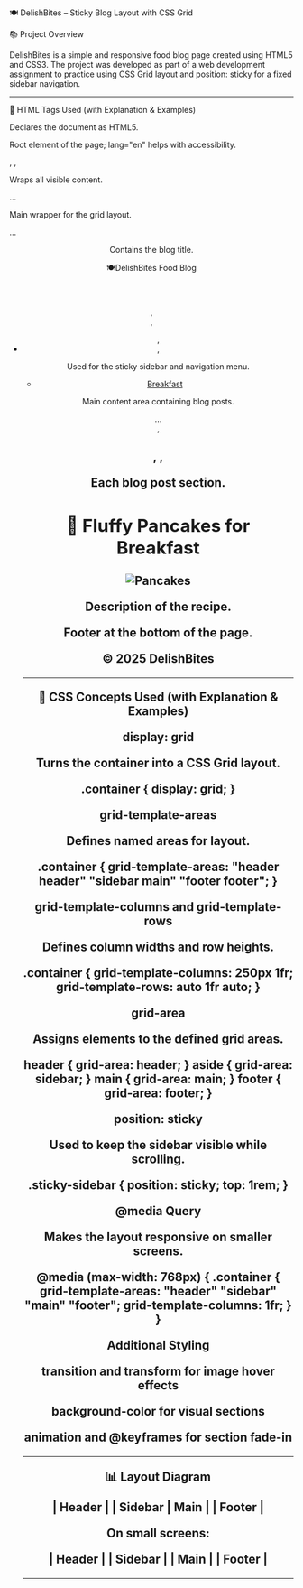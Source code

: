 🍽 DelishBites – Sticky Blog Layout with CSS Grid

📚 Project Overview

DelishBites is a simple and responsive food blog page created using HTML5 and CSS3. The project was developed as part of a web development assignment to practice using CSS Grid layout and position: sticky for a fixed sidebar navigation.


---

🧱 HTML Tags Used (with Explanation & Examples)

<!DOCTYPE html>

Declares the document as HTML5.

<!DOCTYPE html>

<html lang="en">

Root element of the page; lang="en" helps with accessibility.

<html lang="en">

<head>, <meta>, <title>, <link>

Used for metadata, page title, and linking CSS.

<head>
  <meta charset="UTF-8">
  <meta name="viewport" content="width=device-width, initial-scale=1.0">
  <title>DelishBites-Food Blog</title>
  <link rel="stylesheet" href="style.css">
</head>

<body>

Wraps all visible content.

<body> ... </body>

<div class="container">

Main wrapper for the grid layout.

<div class="container"> ... </div>

<header>

Contains the blog title.

<header>🍽DelishBites Food Blog</header>

<aside>, <nav>, <ul>, <li>, <a>

Used for the sticky sidebar and navigation menu.

<aside>
  <nav class="sticky-sidebar">
    <ul>
      <li><a href="#breakfast">Breakfast</a></li>
    </ul>
  </nav>
</aside>

<main>

Main content area containing blog posts.

<main> ... </main>

<section>, <h2>, <img>, <p>

Each blog post section.

<section id="breakfast">
  <h2>🥞 Fluffy Pancakes for Breakfast</h2>
  <img src="..." alt="Pancakes">
  <p>Description of the recipe.</p>
</section>

<footer>

Footer at the bottom of the page.

<footer><p>&copy; 2025 DelishBites</p></footer>


---

🎨 CSS Concepts Used (with Explanation & Examples)

display: grid

Turns the container into a CSS Grid layout.

.container {
  display: grid;
}

grid-template-areas

Defines named areas for layout.

.container {
  grid-template-areas:
    "header header"
    "sidebar main"
    "footer footer";
}

grid-template-columns and grid-template-rows

Defines column widths and row heights.

.container {
  grid-template-columns: 250px 1fr;
  grid-template-rows: auto 1fr auto;
}

grid-area

Assigns elements to the defined grid areas.

header { grid-area: header; }
aside  { grid-area: sidebar; }
main   { grid-area: main; }
footer { grid-area: footer; }

position: sticky

Used to keep the sidebar visible while scrolling.

.sticky-sidebar {
  position: sticky;
  top: 1rem;
}

@media Query

Makes the layout responsive on smaller screens.

@media (max-width: 768px) {
  .container {
    grid-template-areas:
      "header"
      "sidebar"
      "main"
      "footer";
    grid-template-columns: 1fr;
  }
}

Additional Styling

transition and transform for image hover effects

background-color for visual sections

animation and @keyframes for section fade-in



---

📊 Layout Diagram

| Header             |
| Sidebar | Main     |
| Footer             |

On small screens:

| Header  |
| Sidebar |
| Main    |
| Footer  |


---
